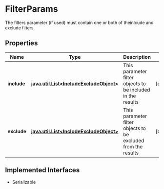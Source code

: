 

# FilterParams

The filters parameter (if used) must contain one or both of theinlcude and exclude filters 

## Properties

Name | Type | Description | Notes
------------ | ------------- | ------------- | -------------
**include** | [**java.util.List&lt;IncludeExcludeObject&gt;**](IncludeExcludeObject.md) | This parameter filter objects to be included in the results |  [optional]
**exclude** | [**java.util.List&lt;IncludeExcludeObject&gt;**](IncludeExcludeObject.md) | This parameter filter objects to be excluded from the results |  [optional]


## Implemented Interfaces

* Serializable


